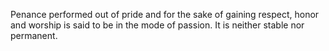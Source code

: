 Penance performed out of pride and for the sake of gaining respect, honor and worship is said to be in the mode of passion. It is neither stable nor permanent.